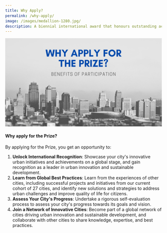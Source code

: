 ```yaml
---
title: Why Apply?
permalink: /why-apply/
image: /images/medallion-1280.jpg/
description: A biennial international award that honours outstanding achievements and contributions to the creation of liveable, vibrant and sustainable urban communities around the world.
---
```


![Why oh why](/images/why-apply.jpg)

#### **Why apply for the Prize?**

By applying for the Prize, you get an opportunity to:

1. **Unlock International Recognition**: Showcase your city's innovative urban initiatives and achievements on a global stage, and gain recognition as a leader in urban innovation and sustainable development.
2. **Learn from Global Best Practices**: Learn from the experiences of other cities, including successful projects and initiatives from our current cohort of 27 cities, and identify new solutions and strategies to address urban challenges and improve quality of life for citizens.
3. **Assess Your City's Progress**: Undertake a rigorous self-evaluation process to assess your city's progress towards its goals and vision.
4. **Join a Network of Innovative Cities**: Become part of a global network of cities driving urban innovation and sustainable development, and collaborate with other cities to share knowledge, expertise, and best practices.
